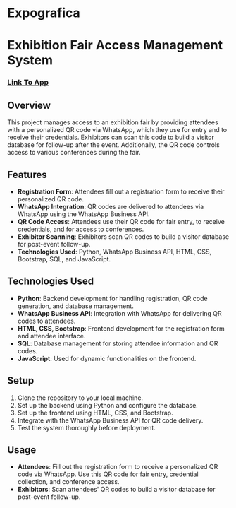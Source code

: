 # Expografica 
# Exhibition Fair Access Management System

### [Link To App](https://expografica.pezgord8.com/)

## Overview

This project manages access to an exhibition fair by providing attendees with a personalized QR code via WhatsApp, which they use for entry and to receive their credentials. Exhibitors can scan this code to build a visitor database for follow-up after the event. Additionally, the QR code controls access to various conferences during the fair.

## Features

- **Registration Form**: Attendees fill out a registration form to receive their personalized QR code.
- **WhatsApp Integration**: QR codes are delivered to attendees via WhatsApp using the WhatsApp Business API.
- **QR Code Access**: Attendees use their QR code for fair entry, to receive credentials, and for access to conferences.
- **Exhibitor Scanning**: Exhibitors scan QR codes to build a visitor database for post-event follow-up.
- **Technologies Used**: Python, WhatsApp Business API, HTML, CSS, Bootstrap, SQL, and JavaScript.

## Technologies Used

- **Python**: Backend development for handling registration, QR code generation, and database management.
- **WhatsApp Business API**: Integration with WhatsApp for delivering QR codes to attendees.
- **HTML, CSS, Bootstrap**: Frontend development for the registration form and attendee interface.
- **SQL**: Database management for storing attendee information and QR codes.
- **JavaScript**: Used for dynamic functionalities on the frontend.

## Setup

1. Clone the repository to your local machine.
2. Set up the backend using Python and configure the database.
3. Set up the frontend using HTML, CSS, and Bootstrap.
4. Integrate with the WhatsApp Business API for QR code delivery.
5. Test the system thoroughly before deployment.

## Usage

- **Attendees**: Fill out the registration form to receive a personalized QR code via WhatsApp. Use this QR code for fair entry, credential collection, and conference access.
- **Exhibitors**: Scan attendees' QR codes to build a visitor database for post-event follow-up.



